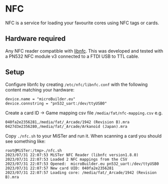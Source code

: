 # NFC

NFC is a service for loading your favourite cores using NFC tags or cards.

## Hardware required

Any NFC reader compatible with [libnfc](https://nfc-tools.github.io/projects/libnfc/). This was developed and tested with a PN532 NFC module v3 connected to a FTDI USB to TTL cable.

## Setup

Configure libnfc by creating `/etc/nfc/libnfc.conf` with the following content matching your hardware:

```
device.name = "microBuilder.eu"
device.connstring = "pn532_uart:/dev/ttyUSB0"
```

Create a card ID -> Game mapping csv file `/media/fat/nfc-mapping.csv` e.g.

```csv
040fa2e2356281,/media/fat/_Arcade/1942 (Revision B).mra
0427d3e2356280,/media/fat/_Arcade/Arkanoid (Japan).mra
```

Copy `./nfc.sh` to your MiSTer and run it. When scanning a card you should see something like:

```
root@MiSTer:/tmp>./nfc.sh
2023/07/31 22:07:53 MiSTer NFC Reader (libnfc version1.8.0)
2023/07/31 22:07:53 Loaded 2 NFC mappings from the CSV
2023/07/31 22:07:53 Opened:  microBuilder.eu pn532_uart:/dev/ttyUSB0
2023/07/31 22:07:57 New card UID: 040fa2e2356281
2023/07/31 22:07:57 Loading core: /media/fat/_Arcade/1942 (Revision B).mra
```